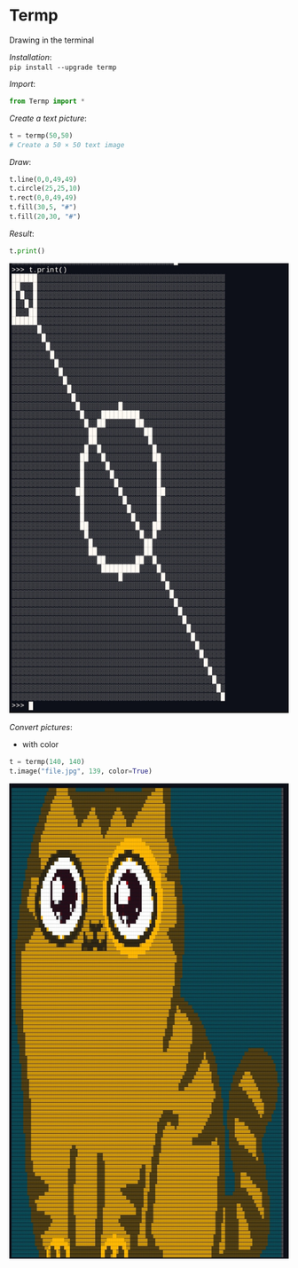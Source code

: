 # Termp
Drawing in the terminal

*Installation*:  
`pip install --upgrade termp`

*Import*:
```python
from Termp import *
```

*Create a text picture*:
```python
t = termp(50,50)
# Create a 50 × 50 text image
```
*Draw*:
```python
t.line(0,0,49,49)
t.circle(25,25,10)
t.rect(0,0,49,49)
t.fill(30,5, "#")
t.fill(20,30, "#")
```
*Result*:
```python
t.print()
```
 
![image](https://github.com/dmitrijkotov634/Termp/blob/master/result.jpg)

*Convert pictures*:
* with color
```python
t = termp(140, 140)
t.image("file.jpg", 139, color=True)
```

![image](https://github.com/dmitrijkotov634/Termp/blob/master/result1.jpg)